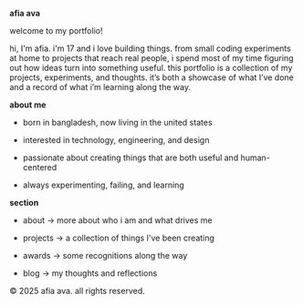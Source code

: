 **afia ava**

welcome to my portfolio!

hi, I'm afia. i'm 17 and i love building things. from small coding experiments at home to projects that reach real people, i spend most of my time figuring out how ideas turn into something useful. this portfolio is a collection of my projects, experiments, and thoughts. it’s both a showcase of what I’ve done and a record of what i’m learning along the way.

**about me**

- born in bangladesh, now living in the united states

- interested in technology, engineering, and design

- passionate about creating things that are both useful and human-centered

- always experimenting, failing, and learning

**section**

- about → more about who i am and what drives me

- projects → a collection of things I've been creating

- awards → some recognitions along the way

- blog → my thoughts and reflections


© 2025 afia ava. all rights reserved.
